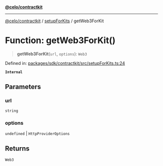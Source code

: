 [**@celo/contractkit**](../../README.md)

***

[@celo/contractkit](../../modules.md) / [setupForKits](../README.md) / getWeb3ForKit

# Function: getWeb3ForKit()

> **getWeb3ForKit**(`url`, `options`): `Web3`

Defined in: [packages/sdk/contractkit/src/setupForKits.ts:24](https://github.com/celo-org/developer-tooling/blob/master/packages/sdk/contractkit/src/setupForKits.ts#L24)

**`Internal`**

## Parameters

### url

`string`

### options

`undefined` | `HttpProviderOptions`

## Returns

`Web3`
